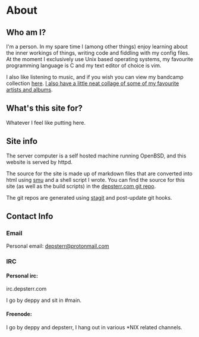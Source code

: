 # About

## Who am I?

I'm a person. In my spare time I (among other things) enjoy learning about the inner workings of things, writing code and fiddling with my config files. At the moment I exclusively use Unix based operating systems, my favourite programming language is C and my text editor of choice is vim.

I also like listening to music, and if you wish you can view my bandcamp collection [here](https://bandcamp.com/deppy). [I also have a little neat collage of some of my favourite artists and albums](/res/music.jpg).

## What's this site for?

Whatever I feel like putting here.

## Site info

The server computer is a self hosted machine running OpenBSD, and this website is served by httpd.

The source for the site is made up of markdown files that are converted into html using [smu](https://github.com/Gottox/smu) and a shell script I wrote. You can find the source for this site (as well as the build scripts) in the [depsterr.com git repo](/git/depsterr.com/files.html).

The git repos are generated using [stagit](https://git.codemadness.org/stagit/file/README.html) and post-update git hooks.

## Contact Info

### Email
Personal email: [depsterr@protonmail.com](mailto:depsterr@protonmail.com)

### IRC

#### Personal irc: 
irc.depsterr.com

I go by deppy and sit in #main.

#### Freenode:
I go by deppy and depsterr, I hang out in various \*NIX related channels.
